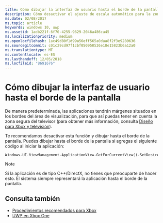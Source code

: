```yaml
---
title: Cómo dibujar la interfaz de usuario hasta el borde de la pantalla
description: Cómo desactivar el ajuste de escala automático para la zona segura del título.
ms.date: 02/08/2017
ms.topic: article
keywords: windows 10, uwp
ms.assetid: 1adb221f-6f70-4255-9329-2046a486ca45
ms.localizationpriority: medium
ms.openlocfilehash: 1ac49d80f1d99a56eff565a0daa8f2f3e9289636
ms.sourcegitcommit: c01c29cd97f1cbf050950526e18e15823b6a12a0
ms.translationtype: MT
ms.contentlocale: es-ES
ms.lasthandoff: 12/05/2018
ms.locfileid: "8691676"
---
```

# <a name="how-to-draw-ui-to-the-edge-of-the-screen"></a>Cómo dibujar la interfaz de usuario hasta el borde de la pantalla   
De manera predeterminada, las aplicaciones tendrán márgenes situados en los bordes del área de visualización, para que así puedas tener en cuenta la zona segura del televisor (para obtener más información, consulta [Diseño para Xbox y televisión](../design/devices/designing-for-tv.md#tv-safe-area)). 

Te recomendamos desactivar esta función y dibujar hasta el borde de la pantalla. Puedes dibujar hasta el borde de la pantalla si agregas el siguiente código al iniciar la aplicación:
   
```
Windows.UI.ViewManagement.ApplicationView.GetForCurrentView().SetDesiredBoundsMode(Windows.UI.ViewManagement.ApplicationViewBoundsMode.UseCoreWindow);
```
   
> [!NOTE]
> Si la aplicación es de tipo C++/DirectX, no tienes que preocuparte de hacer esto. El sistema siempre representará la aplicación hasta el borde de la pantalla.

## <a name="see-also"></a>Consulta también
- [Procedimientos recomendados para Xbox](tailoring-for-xbox.md)
- [UWP en Xbox One](index.md)

